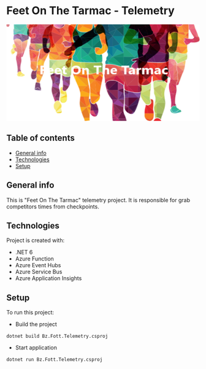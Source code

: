 # Feet On The Tarmac - Telemetry
![Project logo](./doc/fott-logo.png)

## Table of contents
* [General info](#general-info)
* [Technologies](#technologies)
* [Setup](#setup)

## General info
This is "Feet On The Tarmac" telemetry project. It is responsible for grab competitors times from checkpoints.
	
## Technologies
Project is created with:
* .NET 6
* Azure Function
* Azure Event Hubs
* Azure Service Bus
* Azure Application Insights

## Setup
To run this project:
* Build the project

```
dotnet build Bz.Fott.Telemetry.csproj
```

* Start application

```
dotnet run Bz.Fott.Telemetry.csproj
```
